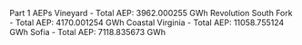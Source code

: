 Part 1 AEPs
Vineyard - Total AEP: 3962.000255 GWh
Revolution South Fork - Total AEP: 4170.001254 GWh
Coastal Virginia - Total AEP: 11058.755124 GWh
Sofia - Total AEP: 7118.835673 GWh
